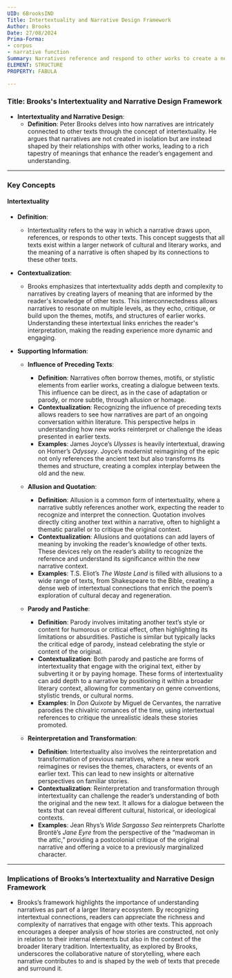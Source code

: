 ```yaml
---
UID: 6BrooksIND
Title: Intertextuality and Narrative Design Framework
Author: Brooks
Date: 27/08/2024
Prima-Forma:
- corpus
- narrative function
Summary: Narratives reference and respond to other works to create a network of meaning that influence reader's understanding of the plot.
ELEMENT: STRUCTURE
PROPERTY: FABULA

---
```

### Title: **Brooks's Intertextuality and Narrative Design Framework**

- **Intertextuality and Narrative Design**:
  - **Definition**: Peter Brooks delves into how narratives are intricately connected to other texts through the concept of intertextuality. He argues that narratives are not created in isolation but are instead shaped by their relationships with other works, leading to a rich tapestry of meanings that enhance the reader’s engagement and understanding.

---

### **Key Concepts**

#### **Intertextuality**

- **Definition**:
  - Intertextuality refers to the way in which a narrative draws upon, references, or responds to other texts. This concept suggests that all texts exist within a larger network of cultural and literary works, and the meaning of a narrative is often shaped by its connections to these other texts.

- **Contextualization**:
  - Brooks emphasizes that intertextuality adds depth and complexity to narratives by creating layers of meaning that are informed by the reader's knowledge of other texts. This interconnectedness allows narratives to resonate on multiple levels, as they echo, critique, or build upon the themes, motifs, and structures of earlier works. Understanding these intertextual links enriches the reader's interpretation, making the reading experience more dynamic and engaging.

- **Supporting Information**:
  - **Influence of Preceding Texts**:
    - **Definition**: Narratives often borrow themes, motifs, or stylistic elements from earlier works, creating a dialogue between texts. This influence can be direct, as in the case of adaptation or parody, or more subtle, through allusion or homage.
    - **Contextualization**: Recognizing the influence of preceding texts allows readers to see how narratives are part of an ongoing conversation within literature. This perspective helps in understanding how new works reinterpret or challenge the ideas presented in earlier texts.
    - **Examples**: James Joyce’s *Ulysses* is heavily intertextual, drawing on Homer’s *Odyssey*. Joyce’s modernist reimagining of the epic not only references the ancient text but also transforms its themes and structure, creating a complex interplay between the old and the new.

  - **Allusion and Quotation**:
    - **Definition**: Allusion is a common form of intertextuality, where a narrative subtly references another work, expecting the reader to recognize and interpret the connection. Quotation involves directly citing another text within a narrative, often to highlight a thematic parallel or to critique the original context.
    - **Contextualization**: Allusions and quotations can add layers of meaning by invoking the reader’s knowledge of other texts. These devices rely on the reader’s ability to recognize the reference and understand its significance within the new narrative context.
    - **Examples**: T.S. Eliot’s *The Waste Land* is filled with allusions to a wide range of texts, from Shakespeare to the Bible, creating a dense web of intertextual connections that enrich the poem’s exploration of cultural decay and regeneration.

  - **Parody and Pastiche**:
    - **Definition**: Parody involves imitating another text’s style or content for humorous or critical effect, often highlighting its limitations or absurdities. Pastiche is similar but typically lacks the critical edge of parody, instead celebrating the style or content of the original.
    - **Contextualization**: Both parody and pastiche are forms of intertextuality that engage with the original text, either by subverting it or by paying homage. These forms of intertextuality can add depth to a narrative by positioning it within a broader literary context, allowing for commentary on genre conventions, stylistic trends, or cultural norms.
    - **Examples**: In *Don Quixote* by Miguel de Cervantes, the narrative parodies the chivalric romances of the time, using intertextual references to critique the unrealistic ideals these stories promoted.

  - **Reinterpretation and Transformation**:
    - **Definition**: Intertextuality also involves the reinterpretation and transformation of previous narratives, where a new work reimagines or revises the themes, characters, or events of an earlier text. This can lead to new insights or alternative perspectives on familiar stories.
    - **Contextualization**: Reinterpretation and transformation through intertextuality can challenge the reader’s understanding of both the original and the new text. It allows for a dialogue between the texts that can reveal different cultural, historical, or ideological contexts.
    - **Examples**: Jean Rhys’s *Wide Sargasso Sea* reinterprets Charlotte Brontë’s *Jane Eyre* from the perspective of the “madwoman in the attic,” providing a postcolonial critique of the original narrative and offering a voice to a previously marginalized character.

---

### **Implications of Brooks’s Intertextuality and Narrative Design Framework**

- Brooks’s framework highlights the importance of understanding narratives as part of a larger literary ecosystem. By recognizing intertextual connections, readers can appreciate the richness and complexity of narratives that engage with other texts. This approach encourages a deeper analysis of how stories are constructed, not only in relation to their internal elements but also in the context of the broader literary tradition. Intertextuality, as explored by Brooks, underscores the collaborative nature of storytelling, where each narrative contributes to and is shaped by the web of texts that precede and surround it.